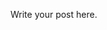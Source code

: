 <!--
.. title: Experience with Parse for a Database-centric, Mostly Offline Application
.. slug: experience-with-parse-for-a-database-centric-mostly-offline-application
.. date: 2015-01-13 17:11:11 UTC+05:00
.. tags: draft, iOS, Programming
.. link:
.. description:
.. type: text
-->

Write your post here.
